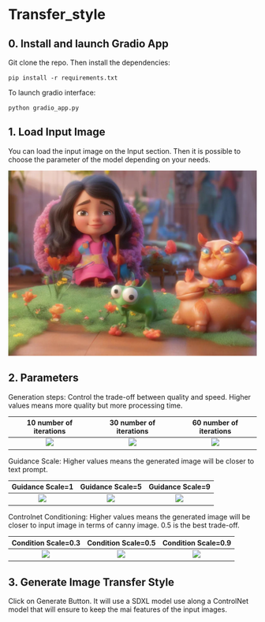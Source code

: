 # Transfer_style

## 0. Install and launch Gradio App

Git clone the repo. Then install the dependencies:

```
pip install -r requirements.txt
```

To launch gradio interface:

```
python gradio_app.py
```

## 1. Load Input Image

You can load the input image on the Input section. Then it is possible to choose the parameter of the model depending on your needs. 

![](https://github.com/mtalarmain/Transfer_style/blob/main/image/ouput/condition_scale/couple_pixar_03.jpg)

## 2. Parameters

Generation steps: Control the trade-off between quality and speed. Higher values means more quality but more processing time.<br />

10 number of iterations                                                                                   |  30 number of iterations                                                                                 |  60 number of iterations       
:--------------------------------------------------------------------------------------------------------:|:--------------------------------------------------------------------------------------------------------:|:------------------------------------------------------------------------------------------------------:
![](https://github.com/mtalarmain/Transfer_style/blob/main/image/output/steps/couple_pixar_step_10.jpg)   | ![](https://github.com/mtalarmain/Transfer_style/blob/main/image/output/image_style/couple_pixar_05.jpg) | ![](https://github.com/mtalarmain/Transfer_style/blob/main/image/output/steps/couple_pixar_step_60.jpg)

Guidance Scale: Higher values means the generated image will be closer to text prompt.<br />

Guidance Scale=1                                                     |  Guidance Scale=5                                 |  Guidance Scale=9         
:-------------------------------------------------------------------:|:-------------------------------------------------:|:-------------------------------------:
![](https://github.com/mtalarmain/Transfer_style/blob/main/image/output/guidance_scale/couple_pixar_guidance_scale_1.jpg)   | ![](https://github.com/mtalarmain/Transfer_style/blob/main/image/output/image_style/couple_pixar_05.jpg) | ![](https://github.com/mtalarmain/Transfer_style/blob/main/image/output/guidance_scale/couple_pixar_guidance_scale_9.jpg)

Controlnet Conditioning: Higher values means the generated image will be closer to input image in terms of canny image. 0.5 is the best trade-off.<br />

Condition Scale=0.3                                    |  Condition Scale=0.5                              |  Condition Scale=0.9         
:-----------------------------------------------------:|:-------------------------------------------------:|:-----------------------------------:
![](https://github.com/mtalarmain/Transfer_style/blob/main/image/output/guidance_scale/couple_pixar_03.jpg)   | ![](https://github.com/mtalarmain/Transfer_style/blob/main/image/output/image_style/couple_pixar_05.jpg) | ![](https://github.com/mtalarmain/Transfer_style/blob/main/image/output/guidance_scale/couple_pixar_09.jpg)


## 3. Generate Image Transfer Style

Click on Generate Button. It will use a SDXL model use along a ControlNet model that will ensure to keep the mai features of the input images. 
